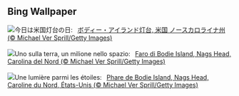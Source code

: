 ## Bing Wallpaper
![](https://www.bing.com/th?id=OHR.BodieNC_JA-JP1160561099_UHD.jpg&w=1000)今日は米国灯台の日:&nbsp;&ensp;[ボディー・アイランド灯台, 米国 ノースカロライナ州 (© Michael Ver Sprill/Getty Images)](https://www.bing.com/th?id=OHR.BodieNC_JA-JP1160561099_UHD.jpg)
<br><br/>
![](https://www.bing.com/th?id=OHR.BodieNC_IT-IT7342146060_UHD.jpg&w=1000)Uno sulla terra, un milione nello spazio:&nbsp;&ensp;[Faro di Bodie Island, Nags Head, Carolina del Nord (© Michael Ver Sprill/Getty Images)](https://www.bing.com/th?id=OHR.BodieNC_IT-IT7342146060_UHD.jpg)
<br><br/>
![](https://www.bing.com/th?id=OHR.BodieNC_FR-FR1484385172_UHD.jpg&w=1000)Une lumière parmi les étoiles:&nbsp;&ensp;[Phare de Bodie Island, Nags Head, Caroline du Nord, États-Unis (© Michael Ver Sprill/Getty Images)](https://www.bing.com/th?id=OHR.BodieNC_FR-FR1484385172_UHD.jpg)
<br><br/>
